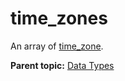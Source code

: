 # time\_zones

An array of [time\_zone](r_time_zone.md#).

**Parent topic:** [Data Types](../data_types/c_datatypes.md)

